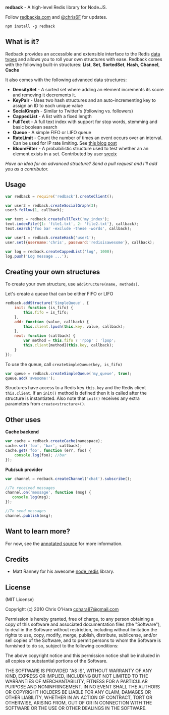 **redback** - A high-level Redis library for Node.JS.

Follow [redbackjs.com](http://redbackjs.com/) and [@chris6F](twitter.com/chris6F) for updates.

    npm install -g redback

## What is it?

Redback provides an accessible and extensible interface to the Redis
[data types](http://redis.io/topics/data-types) and allows you to roll
your own structures with ease. Redback comes with the following built-in
structures: **List**,  **Set**, **SortedSet**, **Hash**, **Channel**, **Cache**

It also comes with the following advanced data structures:

- **DensitySet** - A sorted set where adding an element increments its score and removing it decrements it.
- **KeyPair** - Uses two hash structures and an auto-incrementing key to assign an ID to each unique value
- **SocialGraph** - Similar to Twitter's (following vs. followers)
- **CappedList** - A list with a fixed length
- **FullText** - A full text index with support for stop words, stemming and basic boolean search
- **Queue** - A simple FIFO or LIFO queue
- **RateLimit** - Count the number of times an event occurs over an interval. Can be used for IP rate limiting. See [this blog post](http://chris6f.com/rate-limiting-with-redis)
- **BloomFilter** - A probabilistic structure used to test whether an an element exists in a set. Contributed by user [sreeix](https://github.com/sreeix)

*Have an idea for an advanced structure? Send a pull request and I'll add you as a contributor.*

## Usage

```javascript
var redback = require('redback').createClient();

var user3 = redback.createSocialGraph(3);
user3.follow(1, callback);

var text = redback.createFullText('my_index');
text.indexFile({1: 'file1.txt', 2: 'file2.txt'}, callback);
text.search('foo bar -exclude -these -words', callback);

var user1 = redback.createHash('user1');
user.set({username:'chris', password:'redisisawesome'}, callback);

var log = redback.createCappedList('log', 1000);
log.push('Log message ...');
```

## Creating your own structures

To create your own structure, use `addStructure(name, methods)`.

Let's create a queue that can be either FIFO or LIFO

```javascript
redback.addStructure('SimpleQueue', {
    init: function (is_fifo) {
        this.fifo = is_fifo;
    },
    add: function (value, callback) {
        this.client.lpush(this.key, value, callback);
    },
    next: function (callback) {
        var method = this.fifo ? 'rpop' : 'lpop';
        this.client[method](this.key, callback);
    }
});
```

To use the queue, call `createSimpleQueue(key, is_fifo)`

```javascript
var queue = redback.createSimpleQueue('my_queue', true);
queue.add('awesome!');
```

Structures have access to a Redis key `this.key` and the Redis client
`this.client`. If an `init()` method is defined then it is called after
the structure is instantiated. Also note that `init()` receives any extra parameters
from `create<structure>()`.

## Other uses

**Cache backend**

```javascript
var cache = redback.createCache(namespace);
cache.set('foo', 'bar', callback);
cache.get('foo', function (err, foo) {
    console.log(foo); //bar
});
```

**Pub/sub provider**

```javascript
var channel = redback.createChannel('chat').subscribe();

//To received messages
channel.on('message', function (msg) {
   console.log(msg);
});

//To send messages
channel.publish(msg);
```

## Want to learn more?

For now, see the [annotated source](http://redbackjs.com/api.html) for more information.

## Credits

- Matt Ranney for his awesome [node_redis](https://github.com/mranney/node_redis) library.

## License

(MIT License)

Copyright (c) 2010 Chris O'Hara <cohara87@gmail.com>

Permission is hereby granted, free of charge, to any person obtaining
a copy of this software and associated documentation files (the
"Software"), to deal in the Software without restriction, including
without limitation the rights to use, copy, modify, merge, publish,
distribute, sublicense, and/or sell copies of the Software, and to
permit persons to whom the Software is furnished to do so, subject to
the following conditions:

The above copyright notice and this permission notice shall be
included in all copies or substantial portions of the Software.

THE SOFTWARE IS PROVIDED "AS IS", WITHOUT WARRANTY OF ANY KIND,
EXPRESS OR IMPLIED, INCLUDING BUT NOT LIMITED TO THE WARRANTIES OF
MERCHANTABILITY, FITNESS FOR A PARTICULAR PURPOSE AND
NONINFRINGEMENT. IN NO EVENT SHALL THE AUTHORS OR COPYRIGHT HOLDERS BE
LIABLE FOR ANY CLAIM, DAMAGES OR OTHER LIABILITY, WHETHER IN AN ACTION
OF CONTRACT, TORT OR OTHERWISE, ARISING FROM, OUT OF OR IN CONNECTION
WITH THE SOFTWARE OR THE USE OR OTHER DEALINGS IN THE SOFTWARE.
